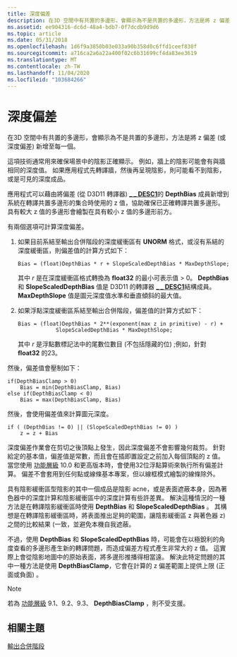 ```yaml
---
title: 深度偏差
description: 在3D 空間中有共置的多邊形，會顯示為不是共置的多邊形，方法是將 z 偏差 (或深度偏差) 新增至每一個。
ms.assetid: ee904316-dc6d-48a4-bdb7-0f7dcdb9d9d6
ms.topic: article
ms.date: 05/31/2018
ms.openlocfilehash: 1d6f9a3850b03e033a90b358d0c6ffd1ceef830f
ms.sourcegitcommit: a716ca2a6a22a400f02c6b31699cf4da83ee3619
ms.translationtype: MT
ms.contentlocale: zh-TW
ms.lasthandoff: 11/04/2020
ms.locfileid: "103684266"
---
```

# <a name="depth-bias"></a>深度偏差

在3D 空間中有共置的多邊形，會顯示為不是共置的多邊形，方法是將 z 偏差 (或深度偏差) 新增至每一個。

這項技術通常用來確保場景中的陰影正確顯示。 例如，牆上的陰影可能會有與牆相同的深度值。 如果應用程式先轉譯牆，然後再呈現陰影，則可能看不到陰影，或是可見的深度成品。


應用程式可以藉由將偏差 (從 D3D11 轉譯器) [**\_ \_ DESC1**](/windows/desktop/api/D3D11_1/ns-d3d11_1-cd3d11_rasterizer_desc1)的 **DepthBias** 成員新增到系統在轉譯共置多邊形的集合時使用的 z 值，協助確保已正確轉譯共置多邊形。 具有較大 z 值的多邊形會繪製在具有較小 z 值的多邊形前方。

有兩個選項可計算深度偏差。

1.  如果目前系結至輸出合併階段的深度緩衝區有 **UNORM** 格式，或沒有系結的深度緩衝區，則偏差值的計算方式如下：
    ```
    Bias = (float)DepthBias * r + SlopeScaledDepthBias * MaxDepthSlope;
    ```

    

    其中 *r* 是在深度緩衝區格式轉換為 **float32** 的最小可表示值 > 0。 **DepthBias** 和 **SlopeScaledDepthBias** 值是 D3D11 的轉譯器 [**\_ \_ DESC1**](/windows/desktop/api/D3D11_1/ns-d3d11_1-cd3d11_rasterizer_desc1)結構成員。 **MaxDepthSlope** 值是圖元深度值水準和垂直傾斜的最大值。
2.  如果浮點深度緩衝區系結至輸出合併階段，偏差值的計算方式如下：
    ```
    Bias = (float)DepthBias * 2**(exponent(max z in primitive) - r) +
                SlopeScaledDepthBias * MaxDepthSlope;
    ```

    

    其中 *r* 是浮點數標記法中的尾數位數目 (不包括隱藏的位) ;例如，針對 **float32** 的23。

然後，偏差值會壓制如下：


```
if(DepthBiasClamp > 0)
    Bias = min(DepthBiasClamp, Bias)
else if(DepthBiasClamp < 0)
    Bias = max(DepthBiasClamp, Bias)
```



然後，會使用偏差值來計算圖元深度。


```
if ( (DepthBias != 0) || (SlopeScaledDepthBias != 0) )
    z = z + Bias
```



深度偏差作業會在剪切之後頂點上發生，因此深度偏差不會影響幾何裁剪。 針對給定的基本值，偏差值是常數，而且會在插即置設定之前加入每個頂點的 z 值。 當您使用 [功能層級](overviews-direct3d-11-devices-downlevel-intro.md) 10.0 和更高版本時，會使用32位浮點算術來執行所有偏差計算。 偏差不會套用到任何點或線條基本專案，但以線框模式繪製的線條除外。

具有陰影緩衝區型陰影的其中一個成品是陰影 acne，或是表面遮蔽本身，因為著色器中的深度計算和陰影緩衝區中的深度計算有些許差異。 解決這種情況的一種方法是在轉譯陰影緩衝區時使用 **DepthBias** 和 **SlopeScaledDepthBias** 。 其構想是在轉譯陰影緩衝區時，將表面推出足夠的範圍，讓陰影緩衝區 z 與著色器 z) 之間的比較結果 (一致，並避免本機自我遮蔽。

不過，使用 **DepthBias** 和 **SlopeScaledDepthBias** 時，可能會在以極銳利的角度查看的多邊形產生新的轉譯問題，而造成偏差方程式產生非常大的 z 值。 這實際上會從陰影地圖中的原始表面，將多邊形推播得相當遠。 解決此特定問題的其中一種方法是使用 **DepthBiasClamp**，它會在計算的 z 偏差範圍上提供上限 (正面或負面) 。

> [!Note]  
> 若為 [功能層級](overviews-direct3d-11-devices-downlevel-intro.md) 9.1、9.2、9.3、 **DepthBiasClamp** ，則不受支援。

 

## <a name="related-topics"></a>相關主題

<dl> <dt>

[輸出合併階段](d3d10-graphics-programming-guide-output-merger-stage.md)
</dt> </dl>

 

 




